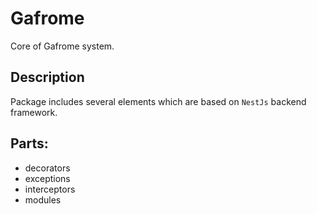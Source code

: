 # Gafrome
Core of Gafrome system.

## Description
Package includes several elements which are based on `NestJs` backend framework.

## Parts:
 * decorators
 * exceptions
 * interceptors
 * modules
